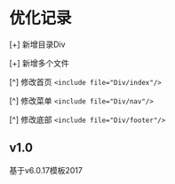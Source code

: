 # 优化记录

[+] 新增目录Div

[+] 新增多个文件

[^] 修改首页 `<include file="Div/index"/>`

[^] 修改菜单 `<include file="Div/nav"/>`

[^] 修改底部 `<include file="Div/footer"/>`


## v1.0
基于v6.0.17模板2017

